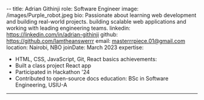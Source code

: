 --
title: Adrian Githinji
role: Software Engineer
image: /images/Purple_robot.jpeg
bio: Passionate about learning web development and building real-world projects.
building scalable web applications and  working with leading engineering teams.
linkedin: https://linkedin.com/in/adrian-githinji
github: https://github.com/Iamtheanswerrr
email: masterrrpiece.01@gmail.com
location: Nairobi, NBO
joinDate: March 2023
expertise:
- HTML, CSS, JavaScript, Git, React basics
achievements:
- Built a class project React app
- Participated in Hackathon '24
- Contributed to open-source docs
education:	BSc in Software Engineering, USIU-A
---
